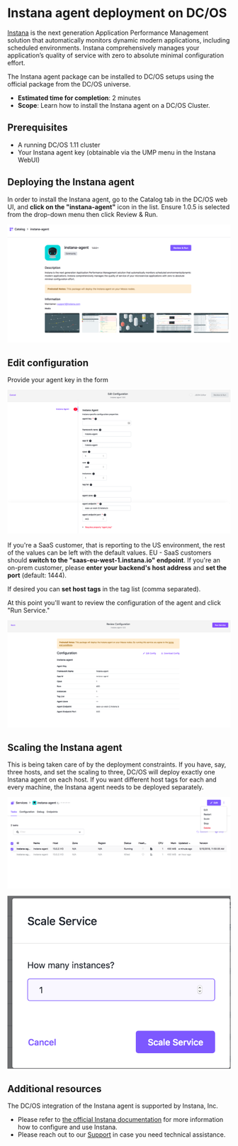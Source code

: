 # Instana agent deployment on DC/OS

[Instana](https://www.instana.com "Instana") is the next generation Application Performance Management solution that automatically monitors dynamic modern applications, including scheduled environments. Instana comprehensively manages your application’s quality of service with zero to absolute minimal configuration effort.

The Instana agent package can be installed to DC/OS setups using the official package from the DC/OS universe.

* **Estimated time for completion**: 2 minutes
* **Scope**: Learn how to install the Instana agent on a DC/OS Cluster.

## Prerequisites

* A running DC/OS 1.11 cluster
* Your Instana agent key (obtainable via the UMP menu in the Instana WebUI)

## Deploying the Instana agent

In order to install the Instana agent, go to the Catalog tab in the DC/OS web UI, and **click on the "instana-agent"** icon in the list. Ensure 1.0.5 is selected from the drop-down menu then click Review & Run.

![Installing the Instana agent on DC/OS](img/DCOS-step1.png "Installing the Instana agent on DC/OS")

## Edit configuration

Provide your agent key in the form

![Provide your Instana agent key](img/DCOS-step2.png "Provide your Instana agent key in the advanced tab")

If you're a SaaS customer, that is reporting to the US environment, the rest of the values can be left with the default values. EU - SaaS customers should **switch to the "saas-eu-west-1.instana.io" endpoint**. If you're an on-prem customer, please **enter your backend's host address** and **set the port** (default: 1444). 


If desired you can **set host tags** in the tag list (comma separated). 

At this point you'll want to review the configuration of the agent and click "Run Service." 


![Run Service](img/DCOS-step3.png "Run Service")


## Scaling the Instana agent

This is being taken care of by the deployment constraints. If you have, say, three hosts, and set the scaling to three, DC/OS will deploy exactly one Instana agent on each host. If you want different host tags for each and every machine, the Instana agent needs to be deployed separately.

![The Instana agent supports scaling](img/DCOS-step4.png "The Instana agent supports scaling")


![Scale the number of desired hosts](img/Scaling.png "Scale the number of desired hosts")

## Additional resources

The DC/OS integration of the Instana agent is supported by Instana, Inc. 

- Please refer to [the official Instana documentation](https://docs.instana.com) for more information how to configure and use Instana.
- Please reach out to our [Support](https://support.instana.com/) in case you need technical assistance.
